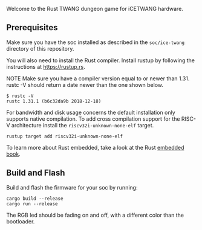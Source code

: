 Welcome to the Rust TWANG dungeon game for iCETWANG hardware.

## Prerequisites

Make sure you have the soc installed as described in the `soc/ice-twang` directory of this repository.

You will also need to install the Rust compiler. Install rustup by following the instructions at https://rustup.rs.

NOTE Make sure you have a compiler version equal to or newer than 1.31. rustc -V should return a date newer than the one shown below.

```
$ rustc -V
rustc 1.31.1 (b6c32da9b 2018-12-18)
```

For bandwidth and disk usage concerns the default installation only supports native compilation. To add cross compilation support for the RISC-V architecture install the `riscv32i-unknown-none-elf` target.

```
rustup target add riscv32i-unknown-none-elf
```

To learn more about Rust embedded, take a look at the Rust [embedded book](https://rust-embedded.github.io/book/).

## Build and Flash

Build and flash the firmware for your soc by running:
```
cargo build --release
cargo run --release
```

The RGB led should be fading on and off, with a different color than the bootloader.

